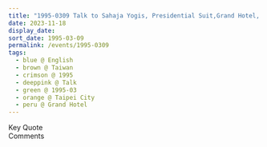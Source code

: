 ```yaml
---
title: "1995-0309 Talk to Sahaja Yogis, Presidential Suit,Grand Hotel, No. 1號, Section 4, Zhongshan N Rd, Zhongshan District, Taipei City, Taiwan"
date: 2023-11-18
display_date: 
sort_date: 1995-03-09
permalink: /events/1995-0309
tags:
  - blue @ English
  - brown @ Taiwan
  - crimson @ 1995
  - deeppink @ Talk
  - green @ 1995-03
  - orange @ Taipei City
  - peru @ Grand Hotel
---
```


<wave-list>
  <list-title color="green" width="75">Key Quote</list-title>
  <list-item color="BlanchedAlmond"  width="200"></list-item>
  <list-item color="Lavender"></list-item>
  <list-item color="BlanchedAlmond"></list-item>
</wave-list>

<br>

<wave-list>
  <list-title color="green" width="75">Comments</list-title>
  <list-item color="BlanchedAlmond"  width="200"></list-item>
  <list-item color="Lavender"></list-item>
  <list-item color="BlanchedAlmond"></list-item>
</wave-list>